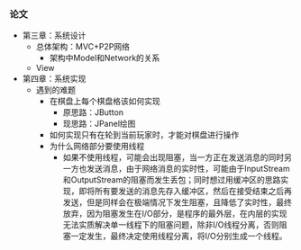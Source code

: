 ### 论文

- 第三章：系统设计
    - 总体架构：MVC+P2P网络
        - 架构中Model和Network的关系
    - View
- 第四章：系统实现
    - 遇到的难题
        - 在棋盘上每个棋盘格该如何实现
            - 原思路：JButton
            - 现思路：JPanel绘图
        - 如何实现只有在轮到当前玩家时，才能对棋盘进行操作
        - 为什么网络部分要使用线程
            - 如果不使用线程，可能会出现阻塞，当一方正在发送消息的同时另一方也发送消息，由于网络消息的实时性，可能由于InputStream和OutputStream的阻塞而发生丢包；同时想过用缓冲区的思路实现，即将所有要发送的消息先存入缓冲区，然后在接受结束之后再发送，但是同样会在极端情况下发生阻塞，且降低了实时性，最终放弃，因为阻塞发生在I/O部分，是程序的最外层，在内层的实现无法实质解决单一线程下的阻塞问题，除非I/O线程分离，否则阻塞一定发生，最终决定使用线程分离，将I/O分别生成一个线程。